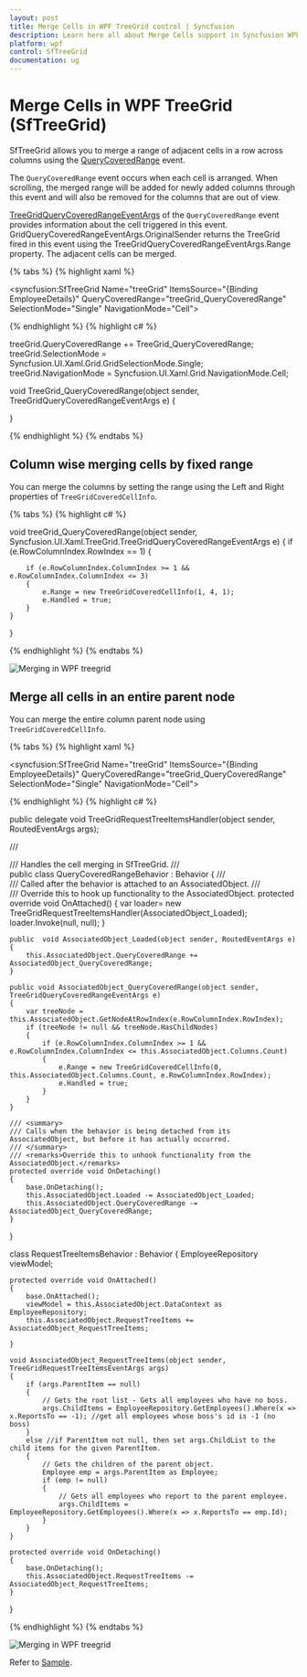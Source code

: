 ```yaml
---
layout: post
title: Merge Cells in WPF TreeGrid control | Syncfusion
description: Learn here all about Merge Cells support in Syncfusion WPF TreeGrid (SfTreeGrid) control, its elements and more.
platform: wpf
control: SfTreeGrid
documentation: ug
---
```


# Merge Cells in WPF TreeGrid (SfTreeGrid)

SfTreeGrid allows you to merge a range of adjacent cells in a row across columns using the [QueryCoveredRange](https://help.syncfusion.com/cr/wpf/Syncfusion.UI.Xaml.TreeGrid.SfTreeGrid.html) event.

The `QueryCoveredRange` event occurs when each cell is arranged. When scrolling, the merged range will be added for newly added columns through this event and will also be removed for the columns that are out of view.

[TreeGridQueryCoveredRangeEventArgs](https://help.syncfusion.com/cr/wpf/Syncfusion.UI.Xaml.TreeGrid.TreeGridQueryCoveredRangeEventArgs.html) of the `QueryCoveredRange` event provides information about the cell triggered in this event. GridQueryCoveredRangeEventArgs.OriginalSender returns the TreeGrid fired in this event using the TreeGridQueryCoveredRangeEventArgs.Range property. The adjacent cells can be merged.

{% tabs %}
{% highlight xaml %}

<syncfusion:SfTreeGrid Name="treeGrid"
                                ItemsSource="{Binding EmployeeDetails}"
                                QueryCoveredRange="treeGrid_QueryCoveredRange"
                                SelectionMode="Single"
                                NavigationMode="Cell">
							
{% endhighlight %}
{% highlight c# %}

treeGrid.QueryCoveredRange += TreeGrid_QueryCoveredRange;
treeGrid.SelectionMode = Syncfusion.UI.Xaml.Grid.GridSelectionMode.Single;
treeGrid.NavigationMode = Syncfusion.UI.Xaml.Grid.NavigationMode.Cell;

void TreeGrid_QueryCoveredRange(object sender, TreeGridQueryCoveredRangeEventArgs e)
{
           
}
	
{% endhighlight %}
{% endtabs %}

## Column wise merging cells by fixed range

You can merge the columns by setting the range using the Left and Right properties of `TreeGridCoveredCellInfo`.

{% tabs %}
{% highlight c# %}

void treeGrid_QueryCoveredRange(object sender, Syncfusion.UI.Xaml.TreeGrid.TreeGridQueryCoveredRangeEventArgs e)
{
    if (e.RowColumnIndex.RowIndex == 1)
    {

        if (e.RowColumnIndex.ColumnIndex >= 1 && e.RowColumnIndex.ColumnIndex <= 3)
        {
            e.Range = new TreeGridCoveredCellInfo(1, 4, 1);
            e.Handled = true;
        }
    }
}
	
{% endhighlight %}
{% endtabs %}

![Merging in WPF treegrid](MergeCells_images/MergeCells_img1.png)

## Merge all cells in an entire parent node

You can merge the entire column parent node using `TreeGridCoveredCellInfo`.

{% tabs %}
{% highlight xaml %}

<syncfusion:SfTreeGrid Name="treeGrid"
                                ItemsSource="{Binding EmployeeDetails}"
                                QueryCoveredRange="treeGrid_QueryCoveredRange"
                                SelectionMode="Single"
                                NavigationMode="Cell">
							
{% endhighlight %}
{% highlight c# %}

public delegate void TreeGridRequestTreeItemsHandler(object sender, RoutedEventArgs args);

/// <summary>
///  Handles the cell merging in SfTreeGrid.
/// </summary>
public class QueryCoveredRangeBehavior : Behavior<SfTreeGrid>
{
    /// <summary>
    /// Called after the behavior is attached to an AssociatedObject.
    /// </summary>
    /// <remarks>Override this to hook up functionality to the AssociatedObject.</remarks>
    protected override void OnAttached()
    {
        var loader= new TreeGridRequestTreeItemsHandler(AssociatedObject_Loaded);
        loader.Invoke(null, null);
    }

    public  void AssociatedObject_Loaded(object sender, RoutedEventArgs e)
    {
        this.AssociatedObject.QueryCoveredRange += AssociatedObject_QueryCoveredRange;
    }
       
    public void AssociatedObject_QueryCoveredRange(object sender, TreeGridQueryCoveredRangeEventArgs e)
    {
        var treeNode = this.AssociatedObject.GetNodeAtRowIndex(e.RowColumnIndex.RowIndex);
        if (treeNode != null && treeNode.HasChildNodes)
        {
            if (e.RowColumnIndex.ColumnIndex >= 1 && e.RowColumnIndex.ColumnIndex <= this.AssociatedObject.Columns.Count)
            {
                e.Range = new TreeGridCoveredCellInfo(0, this.AssociatedObject.Columns.Count, e.RowColumnIndex.RowIndex);
                e.Handled = true;
            }
        }
    }

    /// <summary>
    /// Calls when the behavior is being detached from its AssociatedObject, but before it has actually occurred.
    /// </summary>
    /// <remarks>Override this to unhook functionality from the AssociatedObject.</remarks>
    protected override void OnDetaching()
    {
        base.OnDetaching();
        this.AssociatedObject.Loaded -= AssociatedObject_Loaded;
        this.AssociatedObject.QueryCoveredRange -= AssociatedObject_QueryCoveredRange;
    }
}

class RequestTreeItemsBehavior : Behavior<SfTreeGrid>
{
    EmployeeRepository viewModel;

    protected override void OnAttached()
    {
        base.OnAttached();
        viewModel = this.AssociatedObject.DataContext as EmployeeRepository;
        this.AssociatedObject.RequestTreeItems += AssociatedObject_RequestTreeItems;

    }

    void AssociatedObject_RequestTreeItems(object sender, TreeGridRequestTreeItemsEventArgs args)
    {
        if (args.ParentItem == null)
        {
            // Gets the root list - Gets all employees who have no boss.
            args.ChildItems = EmployeeRepository.GetEmployees().Where(x => x.ReportsTo == -1); //get all employees whose boss's id is -1 (no boss)
        }
        else //if ParentItem not null, then set args.ChildList to the child items for the given ParentItem.
        {   
            // Gets the children of the parent object.
            Employee emp = args.ParentItem as Employee;
            if (emp != null)
            {
                // Gets all employees who report to the parent employee.
                args.ChildItems = EmployeeRepository.GetEmployees().Where(x => x.ReportsTo == emp.Id);
            }
        }
    }       

    protected override void OnDetaching()
    {
        base.OnDetaching();
        this.AssociatedObject.RequestTreeItems -= AssociatedObject_RequestTreeItems;
    }
}
	
{% endhighlight %}
{% endtabs %}

![Merging in WPF treegrid](MergeCells_images/MergeCells_img2.png)

Refer to [Sample](https://github.com/SyncfusionExamples/how-to-merge-cells-in-a-row-in-wpf-treegrid).
